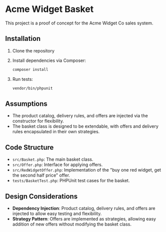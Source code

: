 # Acme Widget Basket

This project is a proof of concept for the Acme Widget Co sales system.

## Installation

1. Clone the repository
2. Install dependencies via Composer:

    ```bash
    composer install
    ```

3. Run tests:

    ```bash
    vendor/bin/phpunit
    ```

## Assumptions

- The product catalog, delivery rules, and offers are injected via the constructor for flexibility.
- The basket class is designed to be extendable, with offers and delivery rules encapsulated in their own strategies.

## Code Structure

- `src/Basket.php`: The main basket class.
- `src/Offer.php`: Interface for applying offers.
- `src/RedWidgetOffer.php`: Implementation of the "buy one red widget, get the second half price" offer.
- `tests/BasketTest.php`: PHPUnit test cases for the basket.

## Design Considerations

- **Dependency Injection**: Product catalog, delivery rules, and offers are injected to allow easy testing and flexibility.
- **Strategy Pattern**: Offers are implemented as strategies, allowing easy addition of new offers without modifying the basket class.
